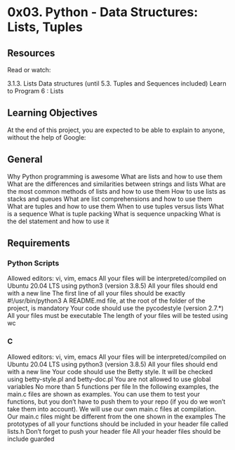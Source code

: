 # 0x03. Python - Data Structures: Lists, Tuples

## Resources
Read or watch:

3.1.3. Lists
Data structures (until 5.3. Tuples and Sequences included)
Learn to Program 6 : Lists

## Learning Objectives
At the end of this project, you are expected to be able to explain to anyone, without the help of Google:

## General
Why Python programming is awesome
What are lists and how to use them
What are the differences and similarities between strings and lists
What are the most common methods of lists and how to use them
How to use lists as stacks and queues
What are list comprehensions and how to use them
What are tuples and how to use them
When to use tuples versus lists
What is a sequence
What is tuple packing
What is sequence unpacking
What is the del statement and how to use it

## Requirements
### Python Scripts
Allowed editors: vi, vim, emacs
All your files will be interpreted/compiled on Ubuntu 20.04 LTS using python3 (version 3.8.5)
All your files should end with a new line
The first line of all your files should be exactly #!/usr/bin/python3
A README.md file, at the root of the folder of the project, is mandatory
Your code should use the pycodestyle (version 2.7.*)
All your files must be executable
The length of your files will be tested using wc
### C
Allowed editors: vi, vim, emacs
All your files will be interpreted/compiled on Ubuntu 20.04 LTS using python3 (version 3.8.5)
All your files should end with a new line
Your code should use the Betty style. It will be checked using betty-style.pl and betty-doc.pl
You are not allowed to use global variables
No more than 5 functions per file
In the following examples, the main.c files are shown as examples. You can use them to test your functions, but you don’t have to push them to your repo (if you do we won’t take them into account). We will use our own main.c files at compilation. Our main.c files might be different from the one shown in the examples
The prototypes of all your functions should be included in your header file called lists.h
Don’t forget to push your header file
All your header files should be include guarded
